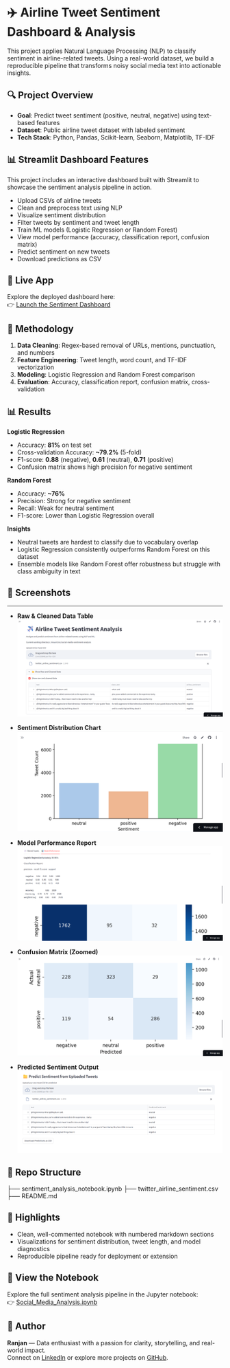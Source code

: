 # ✈️ Airline Tweet Sentiment Dashboard & Analysis

This project applies Natural Language Processing (NLP) to classify sentiment in airline-related tweets. Using a real-world dataset, we build a reproducible pipeline that transforms noisy social media text into actionable insights.

## 🔍 Project Overview

- **Goal**: Predict tweet sentiment (positive, neutral, negative) using text-based features  
- **Dataset**: Public airline tweet dataset with labeled sentiment  
- **Tech Stack**: Python, Pandas, Scikit-learn, Seaborn, Matplotlib, TF-IDF
  
## 📊 Streamlit Dashboard Features

This project includes an interactive dashboard built with Streamlit to showcase the sentiment analysis pipeline in action.

- Upload CSVs of airline tweets
- Clean and preprocess text using NLP
- Visualize sentiment distribution
- Filter tweets by sentiment and tweet length
- Train ML models (Logistic Regression or Random Forest)
- View model performance (accuracy, classification report, confusion matrix)
- Predict sentiment on new tweets
- Download predictions as CSV

## 🚀 Live App

Explore the deployed dashboard here:  
👉 [Launch the Sentiment Dashboard](https://share.streamlit.io/slayerranjan/social-media-sentiment-analysis/main/app.py)


## 🧪 Methodology

1. **Data Cleaning**: Regex-based removal of URLs, mentions, punctuation, and numbers  
2. **Feature Engineering**: Tweet length, word count, and TF-IDF vectorization  
3. **Modeling**: Logistic Regression and Random Forest comparison  
4. **Evaluation**: Accuracy, classification report, confusion matrix, cross-validation

📊 Results
---

**Logistic Regression**
- Accuracy: **81%** on test set  
- Cross-validation Accuracy: **~79.2%** (5-fold)  
- F1-score: **0.88** (negative), **0.61** (neutral), **0.71** (positive)  
- Confusion matrix shows high precision for negative sentiment

**Random Forest**
- Accuracy: **~76%**  
- Precision: Strong for negative sentiment  
- Recall: Weak for neutral sentiment  
- F1-score: Lower than Logistic Regression overall

**Insights**
- Neutral tweets are hardest to classify due to vocabulary overlap  
- Logistic Regression consistently outperforms Random Forest on this dataset  
- Ensemble models like Random Forest offer robustness but struggle with class ambiguity in text


## 📸 Screenshots
---

- **Raw & Cleaned Data Table**  
  ![Raw & Cleaned Data](screenshots/raw_cleaned_data.png)

- **Sentiment Distribution Chart**  
  ![Sentiment Distribution](screenshots/sentiment_distribution.png)

- **Model Performance Report**  
  ![Model Performance](screenshots/model_performance.png)

- **Confusion Matrix (Zoomed)**  
  ![Confusion Matrix Zoom](screenshots/confusion_matrix_zoom.png)

- **Predicted Sentiment Output**  
  ![Predicted Sentiment Output](screenshots/predicted_sentiment_output.png)


## 📁 Repo Structure

├── sentiment_analysis_notebook.ipynb 
├── twitter_airline_sentiment.csv
├── README.md


## 🚀 Highlights

- Clean, well-commented notebook with numbered markdown sections  
- Visualizations for sentiment distribution, tweet length, and model diagnostics  
- Reproducible pipeline ready for deployment or extension

## 📓 View the Notebook

Explore the full sentiment analysis pipeline in the Jupyter notebook:  
👉 [Social_Media_Analysis.ipynb](https://github.com/slayerranjan/Social-media-sentiment-analysis/blob/main/Social_Media_Analysis.ipynb)



## 📌 Author

**Ranjan** — Data enthusiast with a passion for clarity, storytelling, and real-world impact.  
Connect on [LinkedIn](https://www.linkedin.com/in/ranjan-shettigar-b89808309) or explore more projects on [GitHub](https://github.com/slayerranjan).

